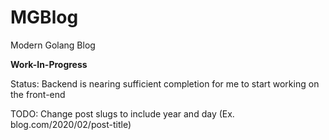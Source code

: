 # MGBlog
Modern Golang Blog

**Work-In-Progress**

Status:
Backend is nearing sufficient completion for me to start working on the front-end

TODO:
Change post slugs to include year and day (Ex. blog.com/2020/02/post-title)
